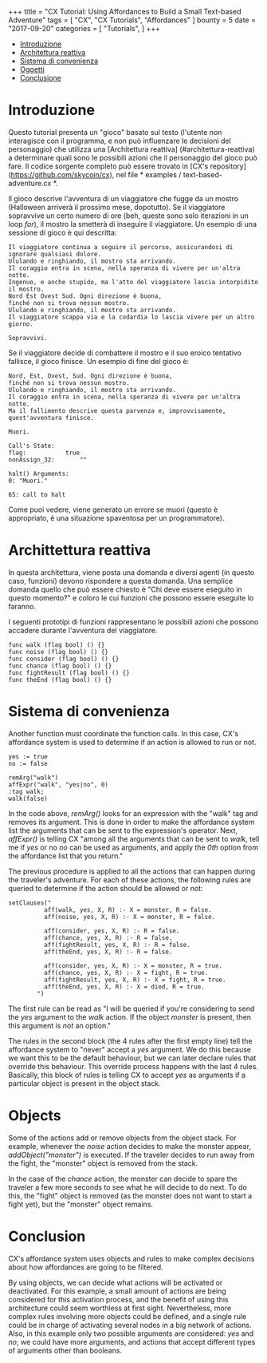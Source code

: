 +++
title = "CX Tutorial: Using Affordances to Build a Small Text-based Adventure"
tags = [
    "CX",
    "CX Tutorials",
    "Affordances"
]
bounty = 5
date = "2017-09-20"
categories = [
    "Tutorials",
]
+++

<!-- MarkdownTOC autolink="true" bracket="round" depth="2" -->

- [Introduzione](#introduzione)
- [Architettura reattiva](#architettura-reattiva)
- [Sistema di convenienza](#sistema-di-convenienza)
- [Oggetti](#objects)
- [Conclusione](#conclusion)

<!-- /MarkdownTOC -->

# Introduzione

Questo tutorial presenta un "gioco" basato sul testo (l'utente non interagisce
con il programma, e non può influenzare le decisioni del personaggio) che utilizza una
[Architettura reattiva] (#architettura-reattiva) a
determinare quali sono le possibili azioni che il personaggio del gioco può fare. 
Il codice sorgente completo può essere trovato in
[CX's repository] (https://github.com/skycoin/cx), nel file * examples / text-based-adventure.cx *.

Il gioco descrive l'avventura di un viaggiatore che fugge da un
mostro (Halloween arriverà il prossimo mese, dopotutto). Se il viaggiatore
sopravvive un certo numero di ore (beh, queste sono solo iterazioni in un loop *for*),
il mostro la smetterà di inseguire il viaggiatore. Un esempio di
una sessione di gioco è qui descritta:


```
Il viaggiatore continua a seguire il percorso, assicurandosi di ignorare qualsiasi dolore.
Ululando e ringhiando, il mostro sta arrivando.
Il coraggio entra in scena, nella speranza di vivere per un'altra notte.
Ingenuo, e anche stupido, ma l'atto del viaggiatore lascia intorpidito il mostro.
Nord Est Ovest Sud. Ogni direzione è buona,
finché non si trova nessun mostro.
Ululando e ringhiando, il mostro sta arrivando.
Il viaggiatore scappa via e la codardia lo lascia vivere per un altro giorno.

Sopravvivi.
```

Se il viaggiatore decide di combattere il mostro e il suo eroico tentativo
fallisce, il gioco finisce. Un esempio di fine del gioco è:

```
Nord, Est, Ovest, Sud. Ogni direzione è buona,
finché non si trova nessun mostro.
Ululando e ringhiando, il mostro sta arrivando.
Il coraggio entra in scena, nella speranza di vivere per un'altra notte.
Ma il fallimento descrive questa parvenza e, improvvisamente, quest'avventura finisce.

Muori.

Call's State:
flag:			true
nonAssign_32:		""

halt() Arguments:
0: "Muori."

65: call to halt
```

Come puoi vedere, viene generato un errore se muori (questo è appropriato,
è una situazione spaventosa per un programmatore).

# Archittettura reattiva

In questa architettura, viene posta una domanda e diversi agenti (in
questo caso, funzioni) devono rispondere a questa domanda. Una semplice domanda
quello che può essere chiesto è "Chi deve essere eseguito in questo momento?" e coloro
le cui funzioni che possono essere eseguite lo faranno.

I seguenti prototipi di funzioni rappresentano le possibili azioni che
possono accadere durante l'avventura del viaggiatore.

```
func walk (flag bool) () {}
func noise (flag bool) () {}
func consider (flag bool) () {}
func chance (flag bool) () {}
func fightResult (flag bool) () {}
func theEnd (flag bool) () {}
```

# Sistema di convenienza

Another function must coordinate the function calls. In this case,
CX's affordance system is used to determine if an action is allowed to
run or not.

```
yes := true
no := false

remArg("walk")
affExpr("walk", "yes|no", 0)
:tag walk;
walk(false)
```

In the code above, *remArg()* looks for an expression with the "walk"
tag and removes its argument. This is done in order to make the
affordance system list the arguments that can be sent to the
expression's operator. Next, *affExpr()* is telling CX "among all the
arguments that can be sent to *walk*, tell me if *yes* or no *no* can
be used as arguments, and apply the *0th* option from the affordance
list that you return."

The previous procedure is applied to all the actions that can happen
during the traveler's adventure. For each of these actions, the
following rules are queried to determine if the action should be
allowed or not:

```
setClauses("
          aff(walk, yes, X, R) :- X = monster, R = false.
          aff(noise, yes, X, R) :- X = monster, R = false.

          aff(consider, yes, X, R) :- R = false.
          aff(chance, yes, X, R) :- R = false.
          aff(fightResult, yes, X, R) :- R = false.
          aff(theEnd, yes, X, R) :- R = false.

          aff(consider, yes, X, R) :- X = monster, R = true.
          aff(chance, yes, X, R) :- X = fight, R = true.
          aff(fightResult, yes, X, R) :- X = fight, R = true.
          aff(theEnd, yes, X, R) :- X = died, R = true.
        ")
```

The first rule can be read as "I will be queried if you're considering
to send the *yes* argument to the *walk* action. If the object
*monster* is present, then this argument is *not* an option."

The rules in the second block (the 4 rules after the first empty line)
tell the affordance system to "never" accept a *yes* argument. We do
this because we want this to be the default behaviour, but we can
later declare rules that override this behaviour. This override
process happens with the last 4 rules. Basically, this block of rules
is telling CX to accept *yes* as arguments if a particular object is
present in the object stack.

# Objects

Some of the actions add or remove objects from the object stack. For
example, whenever the *noise* action decides to make the monster
appear, *addObject("monster")* is executed. If the traveler decides to
run away from the fight, the "monster" object is removed from the
stack.

In the case of the *chance* action, the monster can decide to spare
the traveler a few more seconds to see what he will decide to do
next. To do this, the "fight" object is removed (as the monster does
not want to start a fight yet), but the "monster" object remains.

# Conclusion

CX's affordance system uses objects and rules to make complex
decisions about how affordances are going to be filtered.

By using objects, we can decide what actions will be activated or
deactivated. For this example, a small amount of actions are being
considered for this activation process, and the benefit of using this
architecture could seem worthless at first sight. Nevertheless, more
complex rules involving more objects could be defined, and a single
rule could be in charge of activating several nodes in a big network
of actions. Also, in this example only two possible arguments are
considered: *yes* and *no*; we could have more arguments, and actions
that accept different types of arguments other than booleans.
